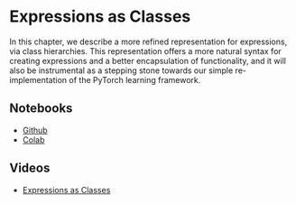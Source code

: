 # Expressions as Classes

In this chapter, we describe a more refined representation for expressions, via class hierarchies.  This representation offers a more natural syntax for creating expressions and a better encapsulation of functionality, and it will also be instrumental as a stepping stone towards our simple re-implementation of the PyTorch learning framework.

## Notebooks

* [Github](https://github.com/abstractions-in-python/abstractions-in-python.github.io/blob/master/notebooks/Expressions_as_Classes_chapter.ipynb)
* [Colab](https://drive.google.com/file/d/1HzOjr-i5Pb8JsxNyhwCv95aqpKUKH_is/view?usp=sharing)

## Videos

* [Expressions as Classes](https://drive.google.com/file/d/1aEj-3q08SUaWYfxwXl-CMkhg8SjUGLL2/view?usp=drive_link)
